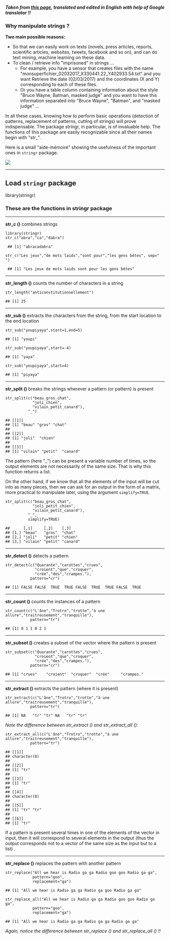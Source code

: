 ***Taken from [this page](http://perso.ens-lyon.fr/lise.vaudor/manipuler-des-strings-avec-r/), translated and edited in English with help of Google translator !!***


### Why manipulate strings ?
**Two main possible reasons:**

+ So that we can easily work on texts (novels, press articles, reports, scientific articles, websites, tweets, facebook and so on), and can do 
text mining, machine learning on these data.
+ To clean / retrieve info "imprisoned" in strings ... 
  + For example, you have a sensor that creates files with the name 
"monsuperfichier_02032017_X330441.22_Y402933.54.txt" and you want Retrieve the date (02/03/2017) and the coordinates (X and Y) 
corresponding to each of these files. 
  + Or you have a table column containing information about the style 
"Bruce Wayne, Batman, masked judge" and you want to have this information separated into "Bruce Wayne", "Batman", and "masked judge" ...


In all these cases, knowing how to perform basic operations (detection of patterns, replacement of patterns, cutting of strings) 
will prove indispensable. 
The package stringr, in particular, is of invaluable help. 
The functions of this package are easily recognizable since all their names begin with "str_".

Here is a small "aide-mémoire" showing the usefulness of the important ones in `stringr` package.

![](http://perso.ens-lyon.fr/lise.vaudor/Rfigures/Manip_de_strings/stringr.png)

---
## Load `stringr` package

library(stringr)

### These are the functions in stringr package
---
**str_c ()** combines strings
``` 
library(stringr)
str_c("abra","ca","dabra")

 ## [1] "abracadabra"

str_c("Les jeux","de mots laids","sont pour","les gens bêtes", sep=" ")

 ## [1] "Les jeux de mots laids sont pour les gens bêtes"
```

---
**str_length ()** counts the number of characters in a string
```
str_length("anticonstitutionnellement")

## [1] 25
```

---
**str_sub ()** extracts the characters from the string, from the start location to the end location
```
str_sub("youpiyaya",start=1,end=5)

## [1] "youpi"

str_sub("youpiyaya",start=-4)

## [1] "yaya"

str_sub("youpiyaya",start=4)

## [1] "piyaya"

```

---
**str_split ()** breaks the strings wherever a pattern (or pattern) is present

```
str_split(c("beau_gros_chat",
            "joli_chien",
            "vilain_petit_canard"),
          "_")

## [[1]]
## [1] "beau" "gros" "chat"
## 
## [[2]]
## [1] "joli"  "chien"
## 
## [[3]]
## [1] "vilain" "petit"  "canard"

```

The pattern (here "_") can be present a variable number of times, so the output elements are not necessarily of the same size. That is why this function returns a list.

On the other hand, if we know that all the elements of the input will be cut into as many pieces, then we can ask for an output in the form of a matrix, more practical to manipulate later, using the argument `simplify=TRUE`.

```
str_split(c("beau_gros_chat",
            "joli_petit_chien",
            "vilain_petit_canard"),
          "_",
          simplify=TRUE)

##      [,1]     [,2]    [,3]    
## [1,] "beau"   "gros"  "chat"  
## [2,] "joli"   "petit" "chien" 
## [3,] "vilain" "petit" "canard"

```

---

**str_detect ()** detects a pattern

```
str_detect(c("Quarante","carottes","crues",
             "croient","que","croquer",
             "crée","des","crampes."),
           pattern="cr")

## [1] FALSE FALSE  TRUE  TRUE FALSE  TRUE  TRUE FALSE  TRUE
```

---
**str_count ()** counts the instances of a pattern

```
str_count(c("L'âne","Trotro","trotte","à une allure","traitreusement","tranquille"),
           pattern="tr")

## [1] 0 1 1 0 2 1
```

---

**str_subset ()** creates a subset of the vector where the pattern is present

```
str_subset(c("Quarante","carottes","crues",
             "croient","que","croquer",
             "crée","des","crampes."),
           pattern="cr")

## [1] "crues"    "croient"  "croquer"  "crée"     "crampes."
```

---

**str_extract ()** extracts the pattern (where it is present)

```
str_extract(c("L'âne","Trotro","trotte","à une allure","traitreusement","tranquille"),
           pattern="tr")

## [1] NA   "tr" "tr" NA   "tr" "tr"
```


*Note the difference between str_extract () and str_extract_all ():*

```
str_extract_all(c("L'âne","Trotro","trotte","à une allure","traitreusement","tranquille"),
           pattern="tr")

## [[1]]
## character(0)
## 
## [[2]]
## [1] "tr"
## 
## [[3]]
## [1] "tr"
## 
## [[4]]
## character(0)
## 
## [[5]]
## [1] "tr" "tr"
## 
## [[6]]
## [1] "tr"

```

If a pattern is present several times in one of the elements of the vector in input, then it will correspond to several elements in the output (thus the output corresponds not to a vector of the same size as the input but to a list) .

---
**str_replace ()** replaces the pattern with another pattern

```
str_replace("All we hear is Radio ga ga Radio goo goo Radio ga ga",
            pattern="goo",
            replacement="ga")

## [1] "All we hear is Radio ga ga Radio ga goo Radio ga ga"

str_replace_all("All we hear is Radio ga ga Radio goo goo Radio ga ga",
            pattern="goo",
            replacement="ga")

## [1] "All we hear is Radio ga ga Radio ga ga Radio ga ga"
```

*Again, notice the difference between str_replace () and str_replace_all () !!*
